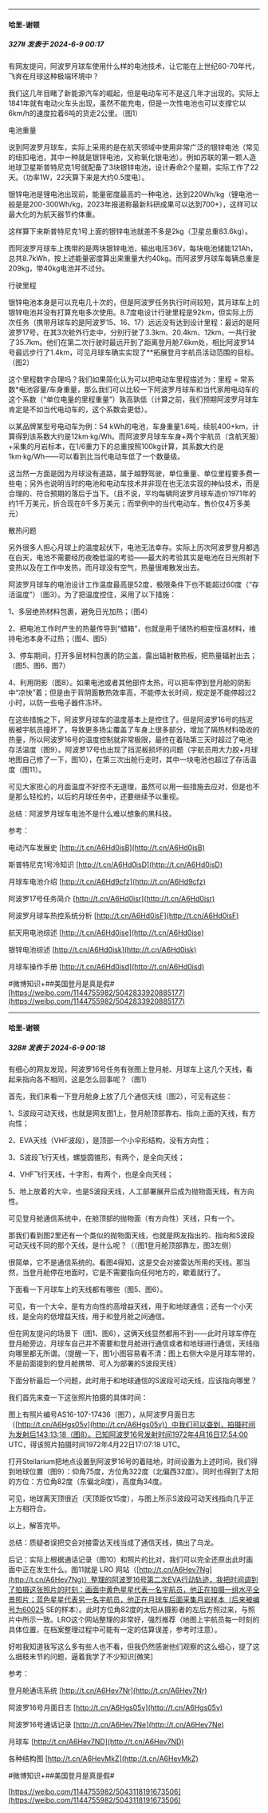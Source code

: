 ﻿
*****

####  哈里-谢顿  
##### 327#       发表于 2024-6-9 00:17

有网友提问，阿波罗月球车使用什么样的电池技术，让它能在上世纪60-70年代，飞奔在月球这种极端环境中？

我们这几年目睹了新能源汽车的崛起，但是电动车可不是这几年才出现的。实际上1841年就有电动火车头出现，虽然不能充电，但是一次性电池也可以支撑它以6km/h的速度拉着6吨的货走2公里。（图1）

电池重量

说到阿波罗月球车，实际上采用的是在航天领域中使用非常广泛的银锌电池（常见的纽扣电池，其中一种就是银锌电池，又称氧化银电池）。例如苏联的第一颗人造地球卫星斯普特尼克1号就配备了3块银锌电池，设计寿命2个星期，实际工作了22天。（功率1W，22天算下来是大约0.5度电）。

银锌电池是锂电池出现前，能量密度最高的一种电池，达到220Wh/kg（锂电池一般是是200-300Wh/kg，2023年报道称最新科研成果可以达到700+），这样可以最大化的为航天器节约体重。

这样算下来斯普特尼克1号上面的银锌电池就差不多是2kg（卫星总重83.6kg）。

而阿波罗月球车上携带的是两块银锌电池，输出电压36V，每块电池储能121Ah，总共8.7kWh，按上述能量密度算出来重量大约40kg。而阿波罗月球车每辆总重是209kg，带40kg电池并不过分。

行驶里程

银锌电池本身是可以充电几十次的，但是阿波罗任务执行时间较短，其月球车上的银锌电池并没有打算充电多次使用。8.7度电设计行驶里程是92km，但实际上历次任务（携带月球车的是阿波罗15、16、17）远远没有达到设计里程：最远的是阿波罗17号，在其3次舱外行走中，分别行驶了3.3km、20.4km、12km，一共行驶了35.7km。他们在第二次行驶时最远开到了距离登月舱7.6km处，相比阿波罗14号最远步行了1.4km，可见月球车确实实现了**拓展登月宇航员活动范围的目标。（图2）

这个里程数字合理吗？我们如果简化认为可以把电动车里程描述为：里程 = 常系数*电池容量/车身重量，那么我们可以比较一下阿波罗月球车和当代家用电动车的这个系数（“单位电量的里程重量”）孰高孰低（计算之前，我们预期阿波罗月球车肯定是不如当代电动车的，这个系数会更低）。

以某品牌某型号电动车为例：54 kWh的电池，车身重量1.6吨，续航400+km，计算得到该系数大约是12km·kg/Wh。而阿波罗月球车车身+两个宇航员（含航天服）+采集的月岩标本，在1/6重力下的总重按照100kg计算，其系数大约是1km·kg/Wh——可以看到比当代电动车低了一个数量级。

这当然一方面是因为月球没有道路，属于越野驾驶，单位重量、单位里程要多费一些电；另外也说明当时的电池和电动车技术并非现在也无法实现的神仙技术，而是合理的、符合预期的落后于当下。（且不说，平均每辆阿波罗月球车造价1971年的约1千万美元，折合现在8千多万美元；而举例中的当代电动车，售价仅4万多美元）

散热问题

另外很多人担心月球上的温度起伏下，电池无法幸存。实际上历次阿波罗登月都选在白天，电池不需要经历夜晚低温的考验——最大的考验其实是电池在日光照射下变热以及在工作中发热，而月球没有空气，热量很难散发出去。

阿波罗月球车的电池设计工作温度最高是52度，极限条件下也不能超过60度（“存活温度”）（图3）。为了把温度控住，采用了以下措施：

1、多层绝热材料包裹，避免日光加热；（图4）

2、把电池工作时产生的热量传导到“蜡箱”，也就是用于储热的相变恒温材料，维持电池本身不过热；（图4、图5）

3、停车期间，打开多层材料包裹的防尘盖，露出辐射散热板，把热量辐射出去；（图5、图6、图7）

4、利用阴影（图8）。如果电池或者其他部件太热，可以把车停到登月舱的阴影中“凉快”着；但是由于背阴面散热效率高，不能停太长时间，规定是不能停超过2小时，以防一些电子器件冻坏。

在这些措施之下，阿波罗月球车的温度基本上是控住了。但是阿波罗16号的挡泥板被宇航员撞坏了，导致更多扬尘覆盖了车身上很多部分，增加了隔热材料吸收的热量，所以阿波罗16号的温度控制就非常极限，最终在着陆第三天时超过了电池存活温度（图9）。阿波罗17号也出现了挡泥板损坏的问题（宇航员用大力胶+月球地图自己修了一下，图10），在第三次出舱行走时，其中一块电池也超过了存活温度（图11）。

可见大家担心的月面温度不好控不无道理，虽然可以用一些措施去应对，但是也不是那么轻松的，以后的月球任务中，还要继续予以重视。

总结：阿波罗月球车电池不是什么难以想象的黑科技。

参考：

电动汽车发展史 [http://t.cn/A6Hd0isB](http://t.cn/A6Hd0isB)

斯普特尼克1号冷知识 [http://t.cn/A6Hd0isD](http://t.cn/A6Hd0isD)

月球车电池介绍 [http://t.cn/A6Hd9cfz](http://t.cn/A6Hd9cfz)

阿波罗17号任务简介 [http://t.cn/A6Hd0isr](http://t.cn/A6Hd0isr)

阿波罗月球车热控系统分析 [http://t.cn/A6Hd0isF](http://t.cn/A6Hd0isF)

航天用电池综述 [http://t.cn/A6Hd0ise](http://t.cn/A6Hd0ise)

银锌电池综述 [http://t.cn/A6Hd0isk](http://t.cn/A6Hd0isk)

月球车操作手册 [http://t.cn/A6Hd0isd](http://t.cn/A6Hd0isd)

#微博知识+##美国登月是真是假#
[https://weibo.com/1144755982/5042833920885177](https://weibo.com/1144755982/5042833920885177)

*****

####  哈里-谢顿  
##### 328#       发表于 2024-6-9 00:18

有细心的网友发现，阿波罗16号任务有张图上登月舱、月球车上这几个天线，看起来指向各不相同，这是怎么回事呢？（图1）

首先，我们来看一下登月舱身上放了几个通信天线（图2），可见有这些：

1、S波段可动天线，也就是网友图1上，登月舱顶部靠右、指向上面的天线，有方向性；

2、EVA天线（VHF波段），是顶部一个小伞形结构，没有方向性；

3、S波段飞行天线，螺旋圆锥形，有两个，是全向天线；

4、VHF飞行天线，十字形，有两个，也是全向天线；

5、地上放着的大伞，也是S波段天线，人工部署展开后成为抛物面天线，有方向性。

可见登月舱通信系统中，在舱顶部的抛物面（有方向性）天线，只有一个。

那我们看到图2里还有一个类似的抛物面天线，也就是网友指出的、指向和S波段可动天线不同的那个天线，是什么呢？（（图1登月舱顶部靠左，图3左侧）

很简单，它不是通信系统的。看图4得知，这是交会对接雷达所用的天线。那当然，当登月舱停在地面时，它是不需要指向任何地方的，歇着就行了。

下面看一下月球车上的天线都有哪些（图5、图6）。

可见，有一个大伞，是有方向性的高增益天线，用于和地球通信；还有一个小天线，是全向的低增益天线，用于和登月舱之间通信。

但在网友提问的场景下（图1、图6），这俩天线显然都用不到——此时月球车停在登月舱旁边，月球车自己并不需要和登月舱进行通信或者和地球进行通信，天线指向哪里都无所谓。（提醒一下，图1小图容易看不清：图上右侧大伞是月球车带的，不是前面提到的登月舱携带、可人为部署的S波段天线）

下面分析最后一个问题，此时用于和地球通信的S波段可动天线，应该指向哪里？

我们首先来查一下这张照片拍摄的具体时间：

图上有照片编号AS16-107-17436（图7），从阿波罗月面日志（[http://t.cn/A6Hgs05v](http://t.cn/A6Hgs05v)）中我们可以查到，拍摄时间为发射后143:13:18（图8）。已知阿波罗16号发射时间1972年4月16日17:54:00 UTC，得该照片拍摄时间1972年4月22日17:07:18 UTC。

打开Stellarium把地点设置到阿波罗16号的着陆地，时间设置为上述时间，我们得到地球位置（图9）：仰角75度，方位角322度（北偏西32度）。同时也得到了太阳的方位：方位角82度（东偏北8度），高度角34度。

可见，地球离天顶很近（天顶距仅15度），与图上所示S波段可动天线指向几乎正上方相符合。

以上，解答完毕。

总结：质疑者误把交会对接雷达天线当成了通信天线，搞出了乌龙。

后记：实际上根据通话记录（图10）和照片的比对，我们可以完全还原出此时画面中正在发生什么。图11就是 LRO 网站（[http://t.cn/A6Hev7Ng](http://t.cn/A6Hev7Ng)）整理的阿波罗16号第二次EVA行动轨迹，我把时间调到了拍摄这张照片的时刻：画面中黄色星星代表一名宇航员，他正在拍摄一组水平全景照片；蓝色星星代表另一名宇航员，他正在月球车后面采集月岩样本（后来被编号为60025 SE的样本）。此时方位角82度的太阳从摄影者的左后方照过来，与照片中所示一致。LRO这个网站整理的非常好，强烈推荐（地图上宇航员每一时刻的具体位置，在档案整理过程中可能有一定的估算误差，参考时注意）。

好啦我知道我写这么多有些人也不看，但我仍然感谢他们观察的这么细心，提了这么细枝末节的问题，逼着我学了不少知识[微笑]

参考：

登月舱通讯系统 [http://t.cn/A6Hev7Nr](http://t.cn/A6Hev7Nr)

阿波罗16号月面日志 [http://t.cn/A6Hgs05v](http://t.cn/A6Hgs05v)

阿波罗16号通话记录 [http://t.cn/A6Hev7Ne](http://t.cn/A6Hev7Ne)

月球车 [http://t.cn/A6Hev7ND](http://t.cn/A6Hev7ND)

各种结构图 [http://t.cn/A6HevMkZ](http://t.cn/A6HevMkZ)

#微博知识+##美国登月是真是假#

[https://weibo.com/1144755982/5043118191673506](https://weibo.com/1144755982/5043118191673506)

